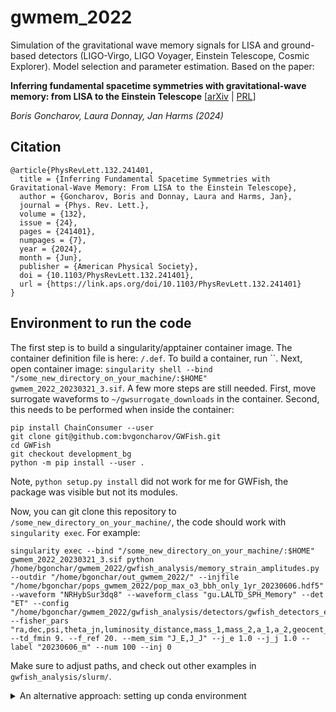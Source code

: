 # gwmem_2022

Simulation of the gravitational wave memory signals for LISA and ground-based detectors (LIGO-Virgo, LIGO Voyager, Einstein Telescope, Cosmic Explorer). Model selection and parameter estimation. Based on the paper: 

**Inferring fundamental spacetime symmetries with gravitational-wave memory: from LISA to the Einstein Telescope** [[arXiv](https://arxiv.org/abs/2310.10718) | [PRL](https://link.aps.org/doi/10.1103/PhysRevLett.132.241401)]

*Boris Goncharov, Laura Donnay, Jan Harms (2024)*

## Citation

```
@article{PhysRevLett.132.241401,
  title = {Inferring Fundamental Spacetime Symmetries with Gravitational-Wave Memory: From LISA to the Einstein Telescope},
  author = {Goncharov, Boris and Donnay, Laura and Harms, Jan},
  journal = {Phys. Rev. Lett.},
  volume = {132},
  issue = {24},
  pages = {241401},
  numpages = {7},
  year = {2024},
  month = {Jun},
  publisher = {American Physical Society},
  doi = {10.1103/PhysRevLett.132.241401},
  url = {https://link.aps.org/doi/10.1103/PhysRevLett.132.241401}
}
```

## Environment to run the code

The first step is to build a singularity/apptainer container image. The container definition file is here: `/.def`. To build a container, run ``. Next, open container image: `singularity shell --bind "/some_new_directory_on_your_machine/:$HOME" gwmem_2022_20230321_3.sif`. A few more steps are still needed. First, move surrogate waveforms to `~/gwsurrogate_downloads` in the container. Second, this needs to be performed when inside the container:
```
pip install ChainConsumer --user
git clone git@github.com:bvgoncharov/GWFish.git
cd GWFish
git checkout development_bg
python -m pip install --user .
```
Note, `python setup.py install` did not work for me for GWFish, the package was visible but not its modules.

Now, you can git clone this repository to `/some_new_directory_on_your_machine/`, the code should work with `singularity exec`. For example:

```
singularity exec --bind "/some_new_directory_on_your_machine/:$HOME" gwmem_2022_20230321_3.sif python /home/bgonchar/gwmem_2022/gwfish_analysis/memory_strain_amplitudes.py --outdir "/home/bgonchar/out_gwmem_2022/" --injfile "/home/bgonchar/pops_gwmem_2022/pop_max_o3_bbh_only_1yr_20230606.hdf5" --waveform "NRHybSur3dq8" --waveform_class "gu.LALTD_SPH_Memory" --det "ET" --config "/home/bgonchar/gwmem_2022/gwfish_analysis/detectors/gwfish_detectors_et_10_1024Hz.yaml" --fisher_pars "ra,dec,psi,theta_jn,luminosity_distance,mass_1,mass_2,a_1,a_2,geocent_time,phase,J_E,J_J" --td_fmin 9. --f_ref 20. --mem_sim "J_E,J_J" --j_e 1.0 --j_j 1.0 --label "20230606_m" --num 100 --inj 0
```

Make sure to adjust paths, and check out other examples in `gwfish_analysis/slurm/`.

<details> 
  <summary>An alternative approach: setting up conda environment</summary>

Please follow these steps. Create a new conda virtual environment like this:
```
conda create -n gwmem_sxs -y -c conda-forge python=3.9
conda activate gwmem_sxs
conda install -c conda-forge gwsurrogate
conda install -c conda-forge sxs
conda install -c conda-forge matplotlib
conda install -c conda-forge bilby
pip install git+ssh://git@github.com/ColmTalbot/gwmemory.git
pip install git+ssh://git@github.com/jblackma/NRSur7dq2.git
```
Additionally, I work with my fork of GWFish, locally-installed with `git clone` and `python setup.py develop`.
Optional, useful: `conda install -c conda-forge ipdb`
Optional, for `gwmemory` notebook: `conda install -c conda-forge basemap`
Optional, for plotting Fisher matrix errors: `pip install git+ssh://git@github.com/bvgoncharov/normal_corner.git`

In development, gwmemory of Colm was required for jupyter notebook, gwmemory of Moritz required to test waveforms:
```
memestr
gwmemory/gwmemory_mh
```

After installation, deactivate the environment and activate it again:
```
conda deactivate
conda activate gwmem_sxs
```
This is necessary for LAL packages, otherwise they might not be visible.
This also helps in case of the following error: `ModuleNotFoundError: No module named 'lal'`.

Link the conda environment to Jupyter notebook:
```
conda install -c anaconda ipykernel
python -m ipykernel install --user --name=gwmem_sxs
```
Limitations:
 - Bilby will not work with NRSur7dq4 in Jupyter notebook, only in the command line.
Sometimes the ipython kernel will not see modules, and needs to be reinstalled: `jupyter kernelspec uninstall gwmem_sxs`.

To delete the environment (after it is deactivated): `conda env remove -n gwmem_sxs`

</details>
